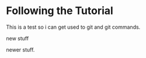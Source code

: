 # Following the Tutorial

This is a test so i can get used to git and git commands. 

new stuff

newer stuff.